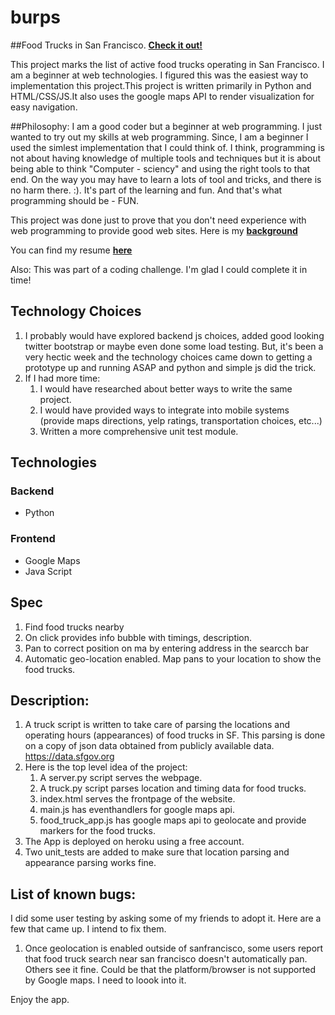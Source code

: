 burps
=====
##Food Trucks in San Francisco. __[Check it out!](http://burps.herokuapp.com)__

This project marks the list of active food trucks operating in San Francisco. I am a beginner at web technologies. I figured this was the easiest way to implementation this project.This project is written primarily in Python and HTML/CSS/JS.It also uses the google maps API to render visualization for easy navigation.

##Philosophy:
I am a good coder but a beginner at web programming. I just wanted to try out my skills at web programming. Since, I am a beginner I used the simlest implementation that I could think of. I think, programming is not about having knowledge of multiple tools and techniques but it is about being able to think "Computer - sciency" and using the right tools to that end. On the way you may have to learn a lots of tool and tricks, and there is no harm there. :). It's part of the learning and fun. And that's what programming should be - FUN. 

This project was done just to prove that you don't need experience with web programming to provide good web sites. Here is my __[background](http:linkedin.com/in/lsadagopan/)__ 

You can find my resume __[here](http://laxmynarain.github.io/resume/)__

Also: This was part of a coding challenge. I'm glad I could complete it in time!

## Technology Choices
1. I probably would have explored backend js choices, added good looking twitter bootstrap or maybe even done some load testing. But, it's been a very hectic week and the technology choices came down to getting a prototype up and running ASAP and python and simple js did the trick.
2. If I had more time:
    1. I would have researched about better ways to write the same project.
    2. I would have provided ways to integrate into mobile systems (provide maps directions, yelp ratings, transportation choices, etc...)
    3. Written a more comprehensive unit test module.

## Technologies

### Backend

- Python

### Frontend

- Google Maps
- Java Script

## Spec

1. Find food trucks nearby 
2. On click provides info bubble with timings, description.
3. Pan to correct position on ma by entering address in the searcch bar
4. Automatic geo-location enabled. Map pans to your location to show the food trucks.

## Description:

1. A truck script is written to take care of parsing the locations and operating hours (appearances) of food trucks in SF. This parsing is done on a copy of json data obtained from publicly available data. https://data.sfgov.org
2. Here is the top level idea of the project:
    1. A server.py script serves the webpage.
    2. A truck.py script parses location and timing data for food trucks.
    3. index.html serves the frontpage of the website.
    4. main.js has eventhandlers for google maps api.
    5. food_truck_app.js has google maps api to geolocate and provide markers for the food trucks.
3. The App is deployed on heroku using a free account.
4. Two unit_tests are added to make sure that location parsing  and appearance parsing works fine.

## List of known bugs:
I did some user testing by asking some of my friends to adopt it. Here are a few that came up. I intend to fix them.

1. Once geolocation is enabled outside of sanfrancisco, some users report that food truck search near san francisco doesn't automatically pan. Others see it fine. Could be that the platform/browser is not supported by Google maps. I need to loook into it.

Enjoy the app.
